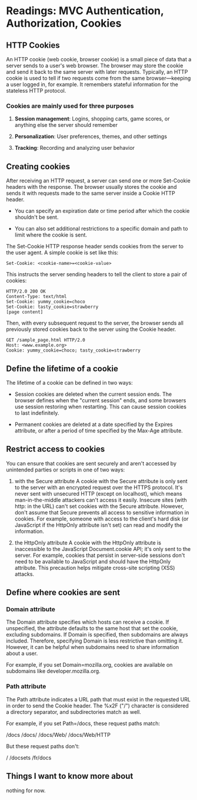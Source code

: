 # Readings: MVC Authentication, Authorization, Cookies

## HTTP Cookies

An HTTP cookie (web cookie, browser cookie) is a small piece of data that a server sends to a user's web browser. The browser may store the cookie and send it back to the same server with later requests. Typically, an HTTP cookie is used to tell if two requests come from the same browser—keeping a user logged in, for example. It remembers stateful information for the stateless HTTP protocol.

### Cookies are mainly used for three purposes

1. **Session management**: Logins, shopping carts, game scores, or anything else the server should remember

2. **Personalization**: User preferences, themes, and other settings

3. **Tracking**: Recording and analyzing user behavior

## Creating cookies

After receiving an HTTP request, a server can send one or more Set-Cookie headers with the response. The browser usually stores the cookie and sends it with requests made to the same server inside a Cookie HTTP header.

- You can specify an expiration date or time period after which the cookie shouldn't be sent.

- You can also set additional restrictions to a specific domain and path to limit where the cookie is sent.

The Set-Cookie HTTP response header sends cookies from the server to the user agent. A simple cookie is set like this:

```code
Set-Cookie: <cookie-name>=<cookie-value>
```

This instructs the server sending headers to tell the client to store a pair of cookies:

```code
HTTP/2.0 200 OK
Content-Type: text/html
Set-Cookie: yummy_cookie=choco
Set-Cookie: tasty_cookie=strawberry
[page content]
```

Then, with every subsequent request to the server, the browser sends all previously stored cookies back to the server using the Cookie header.

```code
GET /sample_page.html HTTP/2.0
Host: <www.example.org>
Cookie: yummy_cookie=choco; tasty_cookie=strawberry
```

## Define the lifetime of a cookie

The lifetime of a cookie can be defined in two ways:

- Session cookies are deleted when the current session ends. The browser defines when the "current session" ends, and some browsers use session restoring when restarting. This can cause session cookies to last indefinitely.

- Permanent cookies are deleted at a date specified by the Expires attribute, or after a period of time specified by the Max-Age attribute.

## Restrict access to cookies

You can ensure that cookies are sent securely and aren't accessed by unintended parties or scripts in one of two ways:

1. with the Secure attribute A cookie with the Secure attribute is only sent to the server with an encrypted request over the HTTPS protocol. It's never sent with unsecured HTTP (except on localhost), which means man-in-the-middle attackers can't access it easily. Insecure sites (with http: in the URL) can't set cookies with the Secure attribute. However, don't assume that Secure prevents all access to sensitive information in cookies. For example, someone with access to the client's hard disk (or JavaScript if the HttpOnly attribute isn't set) can read and modify the information.

2. the HttpOnly attribute A cookie with the HttpOnly attribute is inaccessible to the JavaScript Document.cookie API; it's only sent to the server. For example, cookies that persist in server-side sessions don't need to be available to JavaScript and should have the HttpOnly attribute. This precaution helps mitigate cross-site scripting (XSS) attacks.

## Define where cookies are sent

### Domain attribute

The Domain attribute specifies which hosts can receive a cookie. If unspecified, the attribute defaults to the same host that set the cookie, excluding subdomains. If Domain is specified, then subdomains are always included. Therefore, specifying Domain is less restrictive than omitting it. However, it can be helpful when subdomains need to share information about a user.

For example, if you set Domain=mozilla.org, cookies are available on subdomains like developer.mozilla.org.

### Path attribute

The Path attribute indicates a URL path that must exist in the requested URL in order to send the Cookie header. The %x2F ("/") character is considered a directory separator, and subdirectories match as well.

For example, if you set Path=/docs, these request paths match:

/docs /docs/ /docs/Web/ /docs/Web/HTTP

But these request paths don't:

/ /docsets /fr/docs

## Things I want to know more about

nothing for now.
